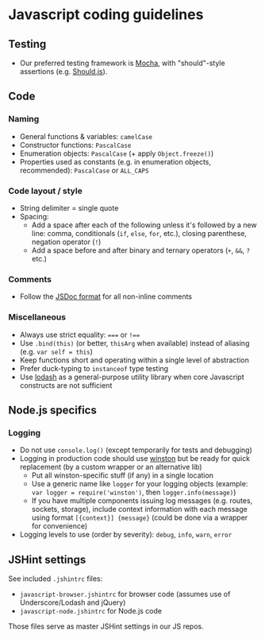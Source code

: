 # Javascript coding guidelines


## Testing

- Our preferred testing framework is [Mocha](http://visionmedia.github.com/mocha/), with "should"-style assertions (e.g. [Should.js](https://github.com/visionmedia/should.js/)).


## Code

### Naming

- General functions & variables: `camelCase`
- Constructor functions: `PascalCase`
- Enumeration objects: `PascalCase` (+ apply `Object.freeze()`)
- Properties used as constants (e.g. in enumeration objects, recommended): `PascalCase` or `ALL_CAPS`

### Code layout / style

- String delimiter = single quote
- Spacing:
	- Add a space after each of the following unless it's followed by a new line: comma, conditionals (`if`, `else`, `for`, etc.), closing parenthese, negation operator (`!`)
	- Add a space before and after binary and ternary operators (`+`, `&&`, `?` etc.)

### Comments

- Follow the [JSDoc format](http://en.wikipedia.org/wiki/JSDoc) for all non-inline comments

### Miscellaneous

- Always use strict equality: `===` or `!==`
- Use `.bind(this)` (or better, `thisArg` when available) instead of aliasing (e.g. `var self = this`)
- Keep functions short and operating within a single level of abstraction
- Prefer duck-typing to `instanceof` type testing
- Use [lodash](http://lodash.com) as a general-purpose utility library when core Javascript constructs are not sufficient


## Node.js specifics

### Logging

- Do not use `console.log()` (except temporarily for tests and debugging)
- Logging in production code should use [winston](https://github.com/flatiron/winston) but be ready for quick replacement (by a custom wrapper or an alternative lib)
	- Put all winston-specific stuff (if any) in a single location
	- Use a generic name like `logger` for your logging objects (example: `var logger = require('winston')`, then `logger.info(message)`)
	- If you have multiple components issuing log messages (e.g. routes, sockets, storage), include context information with each message using format `[{context}] {message}` (could be done via a wrapper for convenience)
- Logging levels to use (order by severity): `debug`, `info`, `warn`, `error`


## JSHint settings

See included `.jshintrc` files:

- `javascript-browser.jshintrc` for browser code (assumes use of Underscore/Lodash and jQuery)
- `javascript-node.jshintrc` for Node.js code

Those files serve as master JSHint settings in our JS repos.
